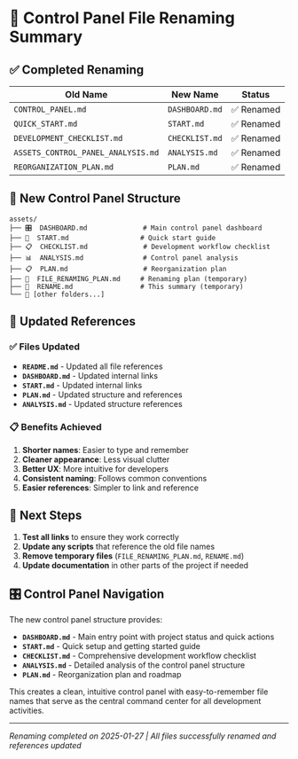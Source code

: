 # 📝 Control Panel File Renaming Summary

## ✅ Completed Renaming

| Old Name | New Name | Status |
|----------|----------|--------|
| `CONTROL_PANEL.md` | `DASHBOARD.md` | ✅ Renamed |
| `QUICK_START.md` | `START.md` | ✅ Renamed |
| `DEVELOPMENT_CHECKLIST.md` | `CHECKLIST.md` | ✅ Renamed |
| `ASSETS_CONTROL_PANEL_ANALYSIS.md` | `ANALYSIS.md` | ✅ Renamed |
| `REORGANIZATION_PLAN.md` | `PLAN.md` | ✅ Renamed |

## 📁 New Control Panel Structure

```
assets/
├── 🎛️  DASHBOARD.md              # Main control panel dashboard
├── 🚀  START.md                  # Quick start guide
├── 📋  CHECKLIST.md              # Development workflow checklist
├── 📊  ANALYSIS.md               # Control panel analysis
├── 📋  PLAN.md                   # Reorganization plan
├── 📝  FILE_RENAMING_PLAN.md     # Renaming plan (temporary)
├── 📝  RENAME.md                 # This summary (temporary)
└── 📁 [other folders...]
```

## 🔄 Updated References

### ✅ Files Updated
- **`README.md`** - Updated all file references
- **`DASHBOARD.md`** - Updated internal links
- **`START.md`** - Updated internal links
- **`PLAN.md`** - Updated structure and references
- **`ANALYSIS.md`** - Updated structure references

### 📋 Benefits Achieved
1. **Shorter names**: Easier to type and remember
2. **Cleaner appearance**: Less visual clutter
3. **Better UX**: More intuitive for developers
4. **Consistent naming**: Follows common conventions
5. **Easier references**: Simpler to link and reference

## 🎯 Next Steps

1. **Test all links** to ensure they work correctly
2. **Update any scripts** that reference the old file names
3. **Remove temporary files** (`FILE_RENAMING_PLAN.md`, `RENAME.md`)
4. **Update documentation** in other parts of the project if needed

## 🎛️ Control Panel Navigation

The new control panel structure provides:

- **`DASHBOARD.md`** - Main entry point with project status and quick actions
- **`START.md`** - Quick setup and getting started guide
- **`CHECKLIST.md`** - Comprehensive development workflow checklist
- **`ANALYSIS.md`** - Detailed analysis of the control panel structure
- **`PLAN.md`** - Reorganization plan and roadmap

This creates a clean, intuitive control panel with easy-to-remember file names that serve as the central command center for all development activities.

---

*Renaming completed on 2025-01-27 | All files successfully renamed and references updated*
